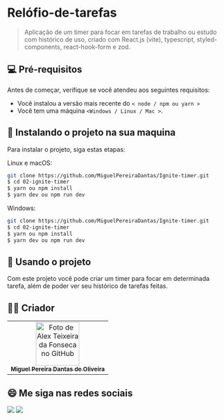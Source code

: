 # Relófio-de-tarefas

> Aplicação de um timer para focar em tarefas de trabalho ou estudo com histórico de uso, criado com React.js (vite), typescript, styled-components, react-hook-form e zod.

## 💻 Pré-requisitos

Antes de começar, verifique se você atendeu aos seguintes requisitos:

<!---Estes são apenas requisitos de exemplo. Adicionar, duplicar ou remover conforme necessário--->

- Você instalou a versão mais recente do `< node / npm ou yarn >`
- Você tem uma máquina `<Windows / Linux / Mac >`.

## 🚀 Instalando o projeto <BlogNews> na sua maquina

Para instalar o projeto, siga estas etapas:

Linux e macOS:

```bash
git clone https://github.com/MiguelPereiraDantas/Ignite-timer.git
$ cd 02-ignite-timer
$ yarn ou npm install
$ yarn dev ou npm run dev
```

Windows:

```bash
git clone https://github.com/MiguelPereiraDantas/Ignite-timer.git
$ cd 02-ignite-timer
$ yarn ou npm install
$ yarn dev ou npm run dev
```

## 🧾 Usando o projeto

Com este projeto você pode criar um timer para focar em determinada tarefa, além de poder ver seu histórico de tarefas feitas.

<!-- # <a href="https://blognews.vercel.app">Acesse o projeto</a> -->

## 🧑‍💻 Criador

<table>
  <tr>
    <td align="center">
      <a href="https://github.com/MiguelPereiraDantas">
        <img src="https://github.com/MiguelPereiraDantas.png" width="100px;" alt="Foto de Alex Teixeira da Fonseca no GitHub"/><br>
        <sub>
          <b>Miguel Pereira Dantas de Oliveira</b>
        </sub>
      </a>
    </td>
  </tr>
</table>

## 😄 Me siga nas redes sociais<br>

<p align="left">

  <a href="https://www.linkedin.com/in/miguel-pereira-99b709297/" alt="Linkedin">
  <img src="https://img.shields.io/badge/-Linkedin-0e76a8?style=flat-square&logo=Linkedin&logoColor=white&link=LINK-DO-SEU-LINKEDIN" /></a>


  <a href="https://www.instagram.com/_miguel.pereiraa/" alt="Instagram">
  <img src="https://img.shields.io/badge/-Instagram-DF0174?style=flat-square&labelColor=DF0174&logo=instagram&logoColor=white&link=LINK-DO-SEU-INSTAGRAM"/></a>
</p>

